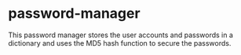 # password-manager
This password manager stores the user accounts and passwords in a dictionary and uses the MD5 hash function to secure the passwords. 

